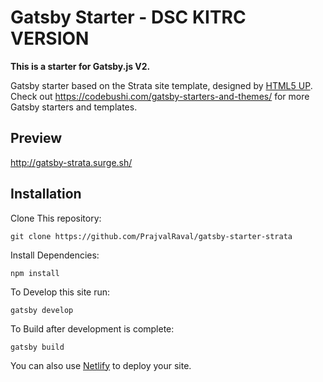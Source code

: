 # Gatsby Starter - DSC KITRC VERSION

**This is a starter for Gatsby.js V2.**

Gatsby starter based on the Strata site template, designed by [HTML5 UP](https://html5up.net/strata). Check out https://codebushi.com/gatsby-starters-and-themes/ for more Gatsby starters and templates.

## Preview

http://gatsby-strata.surge.sh/

## Installation

Clone This repository:

    git clone https://github.com/PrajvalRaval/gatsby-starter-strata

Install Dependencies:

    npm install

To Develop this site run:

    gatsby develop

To Build after development is complete:

    gatsby build

You can also use [Netlify](https://www.netlify.com/) to deploy your site.
